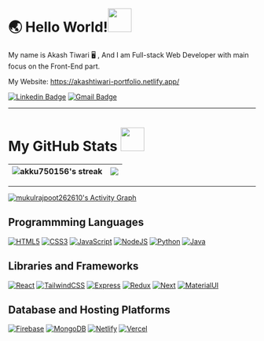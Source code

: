 <h1>🌏 Hello World!<img src="https://media.giphy.com/media/3o7bu6KDIpS4OFRP6o/giphy.gif" width="48" /></h1>

My name is Akash Tiwari 🖥️ , And I am Full-stack Web Developer with main focus on the Front-End part.

My Website: https://akashtiwari-portfolio.netlify.app/

[![Linkedin Badge](https://img.shields.io/badge/-LinkedIn-blue?style=square&logo=Linkedin&logoColor=white&link=https://www.linkedin.com/in/akash-tiwari-03b3621b7/)](https://www.linkedin.com/in/akash-tiwari-03b3621b7/)
[![Gmail Badge](https://img.shields.io/badge/-Gmail-c14438?style=square&logo=Gmail&logoColor=white&link=mailto:akashtiwari750156@gmail.com)](mailto:akashtiwari750156@gmail.com)

<hr/>

<h1>My GitHub Stats <img src="https://media.giphy.com/media/9rhNJScGSlneHpLtnz/giphy.gif" width="48" /></h1>

|<img align=center alt="akku750156's streak" src="https://github-readme-stats.vercel.app/api?username=akku750156&show_icons=true&count_private=true&include_all_commits=true"/>|<img src="https://github-readme-streak-stats.herokuapp.com/?&user=akku750156&theme=dark"/>|
|---|---|

<!-- ![Akash's github stats](https://github-readme-stats.vercel.app/api?username=akku750156&show_icons=true&theme=dracula)<br/> -->

<hr/>

<a href="#"><img alt="mukulrajpoot262610's Activity Graph" src="https://denvercoder1-activity-graph.herokuapp.com/graph/?username=akku750156&bg_color=1F222E&color=F8D866&line=F85D7F&point=FFFFFF&hide_border=true" /></a>

## Programmming Languages

[![HTML5](https://img.shields.io/badge/-HTML5-blue?style=square&logo=html5&logoColor=white&link=https://github.com/LuizCarlosAbbott/)](https://github.com/LuizCarlosAbbott/)
[![CSS3](https://img.shields.io/badge/-CSS3-orange?style=square&logo=css3&link=https://github.com/LuizCarlosAbbott/)](https://github.com/LuizCarlosAbbott/)
[![JavaScript](https://img.shields.io/badge/-JavaScript-yellow?style=square&logo=javascript&link=https://github.com/LuizCarlosAbbott/)](https://github.com/LuizCarlosAbbott/)
[![NodeJS](https://img.shields.io/badge/-NodeJS-green?style=square&logo=nodejs&link=https://github.com/LuizCarlosAbbott/)](https://github.com/LuizCarlosAbbott/)
[![Python](https://img.shields.io/badge/-Python-blue?style=square&logo=python&link=https://github.com/LuizCarlosAbbott/)](https://github.com/LuizCarlosAbbott/)
[![Java](https://img.shields.io/badge/-Java-black?style=square&logo=java&link=https://github.com/LuizCarlosAbbott/)](https://github.com/LuizCarlosAbbott/)

## Libraries and Frameworks

[![React](https://img.shields.io/badge/-React-pink?style=square&logo=react&link=https://github.com/LuizCarlosAbbott/)](https://github.com/LuizCarlosAbbott/)
[![TailwindCSS](https://img.shields.io/badge/-TailwindCSS-blue?style=square&logo=tailwindcss&link=https://github.com/LuizCarlosAbbott/)](https://github.com/LuizCarlosAbbott/)
[![Express](https://img.shields.io/badge/-Express-green?style=square&logo=express&link=https://github.com/LuizCarlosAbbott/)](https://github.com/LuizCarlosAbbott/)
[![Redux](https://img.shields.io/badge/-Redux-purple?style=square&logo=redux&link=https://github.com/LuizCarlosAbbott/)](https://github.com/LuizCarlosAbbott/)
[![Next](https://img.shields.io/badge/-Next-black?style=square&logo=nextjs&link=https://github.com/LuizCarlosAbbott/)](https://github.com/LuizCarlosAbbott/)
[![MaterialUI](https://img.shields.io/badge/-materialUI-blue?style=square&logo=materialui&link=https://github.com/LuizCarlosAbbott/)](https://github.com/LuizCarlosAbbott/)

## Database and Hosting Platforms

[![Firebase](https://img.shields.io/badge/-Firebase-orange?style=square&logo=firebase&link=https://github.com/LuizCarlosAbbott/)](https://github.com/LuizCarlosAbbott/)
[![MongoDB](https://img.shields.io/badge/-MongoDB-green?style=square&logo=mongodb&link=https://github.com/LuizCarlosAbbott/)](https://github.com/LuizCarlosAbbott/)
[![Netlify](https://img.shields.io/badge/-Netlify-white?style=square&logo=netlify&link=https://github.com/LuizCarlosAbbott/)](https://github.com/LuizCarlosAbbott/)
[![Vercel](https://img.shields.io/badge/-Vercel-black?style=square&logo=vercel&link=https://github.com/LuizCarlosAbbott/)](https://github.com/LuizCarlosAbbott/)

